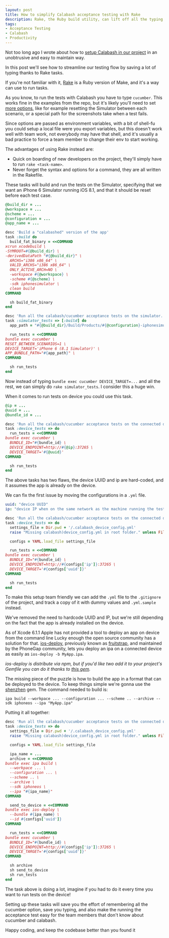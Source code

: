 ```yaml
---
layout: post
title: How to simplify Calabash acceptance testing with Rake
description: Rake, the Ruby build utility, can lift off all the typing involved in running the Cucumber/Calabash acceptance tests, saving us a lot of typing time.
tags:
- Acceptance Testing
- Calabash
- Productivity
---
```


Not too long ago I wrote about how to [setup Calabash in our project](https://mokacoding.com/blog/calabash-ios-with-cocoapods-and-build-configurations/) in an unobtrusive and easy to maintain way.

In this post we'll see how to streamline our testing flow by saving a lot of typing thanks to Rake tasks.

If you're not familiar with it, [Rake](https://github.com/ruby/rake) is a Ruby version of Make, and it's a way can use to run tasks.

As you know, to run the tests with Calabash you have to type `cucumber`. This works fine in the examples from the repo, but it's likely you'll need to set [more options](http://calabashapi.xamarin.com/ios/file.ENVIRONMENT_VARIABLES.html), like for example resetting the Simulator between each scenario, or a special path for the screenshots take when a test fails.

Since options are passed as environment variables, with a bit of shell-fu you could setup a local file were you export variables, but this doesn't work well with team work, not everybody may have that shell, and it's usually a bad practice to force a team member to change their env to start working.

The advantages of using Rake instead are:

* Quick on boarding of new developers on the project, they'll simply have to run `rake <task-name>`.
* Never forget the syntax and options for a command, they are all written in the Rakefile.

These tasks will build and run the tests on the Simulator, specifying that we want an iPhone 6 Simulator running iOS 8.1, and that it should be reset before each test case.

```ruby
@build_dir = ...
@workspace = ...
@scheme = ...
@configuration = ...
@app_name = ...

desc 'Build a "calabashed" version of the app'
task :build do
  build_fat_binary = <<COMMAND
xcrun xcodebuild \
-SYMROOT=#{@build_dir} \
-derivedDataPath "#{@build_dir}" \
  ARCHS="i386 x86_64" \
  VALID_ARCHS="i386 x86_64" \
  ONLY_ACTIVE_ARCH=NO \
  -workspace #{@workspace} \
  -scheme #{@scheme} \
  -sdk iphonesimulator \
  clean build
COMMAND

  sh build_fat_binary
end

desc 'Run all the calabash/cucumber acceptance tests on the simulator.'
task :simulator_tests => [:build] do
  app_path = "#{@build_dir}/Build/Products/#{@configuration}-iphonesimulator/#{@app_name}.app"

  run_tests = <<COMMAND
bundle exec cucumber \
RESET_BETWEEN_SCENARIOS=1 \
DEVICE_TARGET='iPhone 6 (8.1 Simulator)' \
APP_BUNDLE_PATH="#{app_path}" \
COMMAND

  sh run_tests
end
```

Now instead of typing `bundle exec cucumber DEVICE_TARGET=...` and all the rest, we can simply do `rake simulator_tests`. I consider this a huge win.

When it comes to run tests on device you could use this task.

```ruby
@ip = ...
@uuid = ...
@bundle_id = ...

desc 'Run all the calabash/cucumber acceptance tests on the connected device.'
task :device_tests => do
  run_tests = <<COMMAND
bundle exec cucumber \
  BUNDLE_ID="#{bundle_id} \
  DEVICE_ENDPOINT=http://#{@ip}:37265 \
  DEVICE_TARGET='#{@uuid}'
COMMAND

  sh run_tests
end
```

The above tasks has two flaws, the device UUID and ip are hard-coded, and it assumes the app is already on the device.

We can fix the first issue by moving the configurations in a `.yml` file.

```yaml
uuid: "device UUID"
ip: "device IP when on the same network as the machine running the tests"
```

```ruby
desc 'Run all the calabash/cucumber acceptance tests on the connected device.'
task :device_tests => do
  settings_file = Dir.pwd + '/.calabash_device_config.yml'
  raise "Missing calabash)device_config.yml in root folder." unless File.exists? settings_file

  configs = YAML.load_file settings_file

  run_tests = <<COMMAND
bundle exec cucumber \
  BUNDLE_ID="#{bundle_id} \
  DEVICE_ENDPOINT=http://#{configs['ip']}:37265 \
  DEVICE_TARGET='#{configs['uuid']}'
COMMAND

  sh run_tests
end
```

To make this setup team friendly we can add the `.yml` file to the `.gitignore` of the project, and track a copy of it with dummy values and `.yml.sample` instead.

We've removed the need to hardcode UUID and IP, but we're still depending on the fact that the app is already installed on the device.

As of Xcode 6.1.1 Apple has not provided a tool to deploy an app on device from the command line  Lucky enough the open source community has a solution for that. [ios-deploy](https://github.com/phonegap/ios-deploy), previously known as [fruitstrap](https://github.com/ghughes/fruitstrap), and maintained by the PhoneGap community, lets you deploy an ipa on a connected device as easily as `ios-deploy -b MyApp.ipa`.

_ios-deploy is distribute via npm, but if you'd like two add it to your project's Gemfile you can do it thanks to [this gem](https://github.com/mokagio/ios-deploy-gem)._

The missing piece of the puzzle is how to build the app in a format that can be deployed to the device. To keep things simple we're gonna use the [shenzhen](https://github.com/nomad/shenzhen) gem. The command needed to build is:

```
ipa build --workpace ... --configuration ... --scheme .. --archive --sdk iphoneos --ipa "MyApp.ipa"
```

Putting it all together:

```ruby
desc 'Run all the calabash/cucumber acceptance tests on the connected device.'
task :device_tests => do
  settings_file = Dir.pwd + '/.calabash_device_config.yml'
  raise "Missing calabash)device_config.yml in root folder." unless File.exists? settings_file

  configs = YAML.load_file settings_file

  ipa_name = ...
  archive = <<COMMAND
bundle exec ipa build \
  --workpace ... \
  --configuration ... \
  --scheme .. \
  --archive \
  --sdk iphoneos \
  --ipa "#{ipa_name}"
COMMAND

  send_to_device = <<COMMAND
bundle exec ios-deploy \
  --bundle #{ipa_name} \
  --id #{configs['uuid']}
COMMAND

  run_tests = <<COMMAND
bundle exec cucumber \
  BUNDLE_ID="#{bundle_id} \
  DEVICE_ENDPOINT=http://#{configs['ip']}:37265 \
  DEVICE_TARGET='#{configs['uuid']}'
COMMAND

  sh archive
  sh send_to_device
  sh run_tests
end
```

The task above is doing a lot, imagine if you had to do it every time you want to run tests on the device!

Setting up these tasks will save you the effort of remembering all the cucumber option, save you typing, and also make the running the acceptance test easy for the team members that don't know about cucumber and calabash.

Happy coding, and keep the codebase better than you found it

